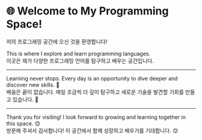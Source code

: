 # 🌐 Welcome to My Programming Space!
저의 프로그래밍 공간에 오신 것을 환영합니다!

This is where I explore and learn programming languages.  
이곳은 제가 다양한 프로그래밍 언어를 탐구하고 배우는 공간입니다.

---

Learning never stops. Every day is an opportunity to dive deeper and discover new skills. 📘  
배움은 끝이 없습니다. 매일 조금씩 더 깊이 탐구하고 새로운 기술을 발견할 기회를 만들고 있습니다. 📘

---

Thank you for visiting! I look forward to growing and learning together in this space. 😊  
방문해 주셔서 감사합니다! 이 공간에서 함께 성장하고 배우기를 기대합니다. 😊
